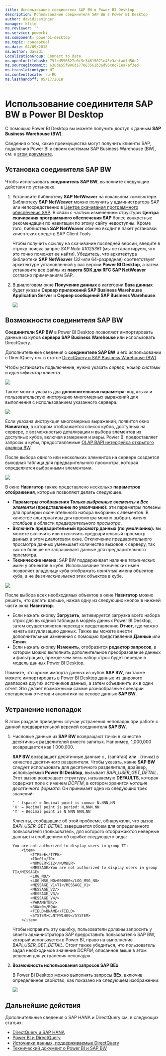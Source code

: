 ```yaml
---
title: Использование соединителя SAP BW в Power BI Desktop
description: Использование соединителя SAP BW в Power BI Desktop
author: davidiseminger
manager: kfile
ms.reviewer: ''
ms.service: powerbi
ms.component: powerbi-desktop
ms.topic: conceptual
ms.date: 04/09/2018
ms.author: davidi
LocalizationGroup: Connect to data
ms.openlocfilehash: 79fcd556827c0c5c34615021e45e3abfadfd50e2
ms.sourcegitcommit: 638de55f996d177063561b36d95c8c71ea7af3ed
ms.translationtype: HT
ms.contentlocale: ru-RU
ms.lasthandoff: 05/17/2018
---
```

# <a name="use-the-sap-bw-connector-in-power-bi-desktop"></a>Использование соединителя SAP BW в Power BI Desktop
С помощью Power BI Desktop вы можете получить доступ к данным **SAP Business Warehouse (BW)**.

Сведения о том, какие преимущества могут получить клиенты SAP, подключив Power BI к своим системам SAP Business Warehouse (BW), см. в [этом документе](https://aka.ms/powerbiandsapbw).

## <a name="installation-of-sap-bw-connector"></a>Установка соединителя SAP BW
Чтобы использовать **соединитель SAP BW**, выполните следующие действия по установке.

1. Установите библиотеку **SAP NetWeaver** на локальном компьютере. Библиотеку **SAP NetWeaver** можно получить у администратора SAP или непосредственно в [Центре скачивания программного обеспечения SAP](https://support.sap.com/swdc). В связи с частым изменением структуры **Центра скачивания программного обеспечения SAP** более конкретные рекомендации по навигации по этому сайту недоступны. Кроме того, библиотека **SAP NetWeaver** обычно входит в пакет установки клиентских средств SAP Client Tools.
   
   Чтобы получить ссылку на скачивание последней версии, введите в строку поиска запрос *SAP Note #1025361* (мы не гарантируем, что это точно поможет ее найти). Убедитесь, что архитектура библиотеки **SAP NetWeaver** (32-или 64-разрядная) соответствует архитектуре установленной у вас версии **Power BI Desktop**, а затем установите все файлы из **пакета SDK для RFC SAP NetWeaver** согласно примечаниям SAP.
2. В диалоговом окне **Получение данных** в категории **База данных** будет указан **Сервер приложений SAP Business Warehouse Application Server** и **Сервер сообщений SAP Business Warehouse**.
   
   ![](media/desktop-sap-bw-connector/sap_bw_2a.png)

## <a name="sap-bw-connector-features"></a>Возможности соединителя SAP BW
**Соединители SAP BW** в Power BI Desktop позволяют импортировать данные из кубов **сервера SAP Business Warehouse** или использовать DirectQuery. 

Дополнительные сведения о **соединителе SAP BW** и его использовании с DirectQuery см. в статье [DirectQuery и SAP Business Warehouse (BW)](desktop-directquery-sap-bw.md).

Чтобы установить подключение, нужно указать *сервер*, *номер системы* и *идентификатор клиента*.

![](media/desktop-sap-bw-connector/sap_bw_3a.png)

Также можно указать два **дополнительных параметра**: код языка и пользовательскую инструкцию многомерных выражений для выполнения с использованием указанного сервера.

![](media/desktop-sap-bw-connector/sap_bw_4a.png)

Если указана инструкция многомерных выражений, появится окно **Навигатор**, в котором отображается список кубов, доступных на сервере, с возможностью детализации и выбора элементов из доступных кубов, включая измерения и меры. Power BI предоставляет запросы и кубы, предоставляемые [OLAP BAPI интерфейса открытого анализа BW](https://help.sap.com/saphelp_nw70/helpdata/en/d9/ed8c3c59021315e10000000a114084/content.htm).

После выбора одного или нескольких элементов на сервере создается выходная таблица для предварительного просмотра, которая определяется выбранными элементами.

![](media/desktop-sap-bw-connector/sap_bw_5.png)

В окне **Навигатор** также представлено несколько **параметров отображения**, которые позволяют делать следующее.

* **Параметры отображения *Только выбранные элементы* и *Все элементы* (представление по умолчанию):** эти параметры полезны для проверки окончательного набора выбранных элементов. В качестве альтернативы для просмотра можно выбрать *имена столбцов* в области *предварительного просмотра*.
* **Включить предварительный просмотр данных (по умолчанию):** вы можете включить или отключить предварительный просмотр данных в этом диалоговом окне. Отключение предварительного просмотра данных уменьшает количество вызовов к серверу, так как он больше не запрашивает данные для предварительного просмотра.
* **Технические имена:** SAP BW поддерживает наличие *технических имен* у объектов в кубе. Использование технических имен позволяет владельцу куба отображать *понятные* имена объектов куба, а не *физические имена* этих объектов в кубе.

![](media/desktop-sap-bw-connector/sap_bw_6.png)

После выбора всех необходимых объектов в окне **Навигатор** можно решить, что делать дальше, нажав одну из следующих кнопок в нижней части окна **Навигатор**.

* Если нажать кнопку **Загрузить**, активируется загрузка всего набора строк для выходной таблицы в модель данных Power BI Desktop, затем осуществляется переход к представлению **Отчет**, где можно начать визуализацию данных. Также вы можете внести дополнительные изменения с помощью представления **Данные** или **Связи**.
* Если нажать кнопку **Изменить**, отобразится **редактор запросов**, в котором можно выполнить дополнительное преобразование данных и фильтрацию, прежде чем весь набор строк будет передан в модель данных Power BI Desktop.

Помните, что кроме импорта данных из кубов **SAP BW**, вы также можете импортировать в Power BI Desktop данные из широкого диапазона других источников данных, а затем объединить их в один отчет. Это делает возможными самые разнообразные сценарии составления отчетов и аналитики на основе данных **SAP BW**.

## <a name="troubleshooting"></a>Устранение неполадок
В этом разделе приведены случаи устранения неполадок при работе с данной предварительной версией соединителя **SAP BW**.

1. Числовые данные из **SAP BW** возвращают точки в качестве десятичных разделителей вместо запятых. Например, 1,000,000 возвращается как 1.000.000.
   
   **SAP BW** возвращает десятичные данные с *,* (запятая) или *.* (точка) в качестве десятичного разделителя. Чтобы указать, какие **SAP BW** следует использовать для десятичного разделителя, драйвер, используемый **Power BI Desktop**, вызывает *BAPI_USER_GET_DETAIL*. Этот вызов возвращает структуру, называемую **DEFAULTS**, которая содержит поле с именем *DCPFM*, в котором хранится *нотация десятичного формата*. Он принимает одно из следующих трех значений:
   
       ‘ ‘ (space) = Decimal point is comma: N.NNN,NN
       'X' = Decimal point is period: N,NNN.NN
       'Y' = Decimal point is N NNN NNN,NN
   
   Клиенты, сообщавшие об этой проблеме, обнаружили, что вызов *BAPI_USER_GET_DETAIL* завершается сбоем для определенного пользователя (пользователь, для которого отображаются неверные данные) и сообщением об ошибке следующего вида:
   
       You are not authorized to display users in group TI:
           <item>
               <TYPE>E</TYPE>
               <ID>01</ID>
               <NUMBER>512</NUMBER>
               <MESSAGE>You are not authorized to display users in group TI</MESSAGE>
               <LOG_NO/>
               <LOG_MSG_NO>000000</LOG_MSG_NO>
               <MESSAGE_V1>TI</MESSAGE_V1>
               <MESSAGE_V2/>
               <MESSAGE_V3/>
               <MESSAGE_V4/>
               <PARAMETER/>
               <ROW>0</ROW>
               <FIELD>BNAME</FIELD>
               <SYSTEM>CLNTPW1400</SYSTEM>
           </item>
   
   Чтобы исправить эту ошибку, пользователи должны запросить у своего администратора SAP предоставить пользователю SAP BW, который используется в Power BI, право на выполнение *BAPI_USER_GET_DETAIL*. Стоит также убедиться, что пользователь задал необходимое значение *DCPFM*, описанное выше в этом решении для устранения неполадок.
2. **Возможность использования запросов SAP BEx**
   
   В Power BI Desktop можно выполнять запросы **BEx**, включив определенное свойство, как показано на следующем изображении:
   
   ![](media/desktop-sap-bw-connector/sap_bw_8.png)

## <a name="next-steps"></a>Дальнейшие действия
Дополнительные сведения о SAP HANA и DirectQuery см. в следующих статьях:

* [DirectQuery и SAP HANA](desktop-directquery-sap-hana.md)
* [Power BI и DirectQuery](desktop-directquery-about.md)
* [Источники данных, поддерживаемые DirectQuery](desktop-directquery-data-sources.md)
* [Технический документ о Power BI и SAP BW](https://aka.ms/powerbiandsapbw)
